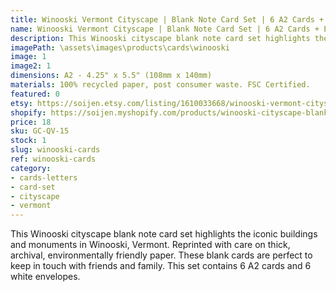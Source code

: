 ```yaml
---
title: Winooski Vermont Cityscape | Blank Note Card Set | 6 A2 Cards + Envelopes
name: Winooski Vermont Cityscape | Blank Note Card Set | 6 A2 Cards + Envelopes
description: This Winooski cityscape blank note card set highlights the iconic buildings and monuments in Winooski, Vermont. Reprinted with care on thick, archival, environmentally friendly paper.
imagePath: \assets\images\products\cards\winooski
image: 1
image2: 1
dimensions: A2 - 4.25" x 5.5" (108mm x 140mm)
materials: 100% recycled paper, post consumer waste. FSC Certified.
featured: 0
etsy: https://soijen.etsy.com/listing/1610033668/winooski-vermont-cityscape-blank-note
shopify: https://soijen.myshopify.com/products/winooski-cityscape-blank-greeting-card-set
price: 18
sku: GC-QV-15
stock: 1
slug: winooski-cards
ref: winooski-cards
category:
- cards-letters
- card-set
- cityscape
- vermont
---
```

This Winooski cityscape blank note card set highlights the iconic buildings and monuments in Winooski, Vermont. Reprinted with care on thick, archival, environmentally friendly paper. These blank cards are perfect to keep in touch with friends and family. This set contains 6 A2 cards and 6 white envelopes.
